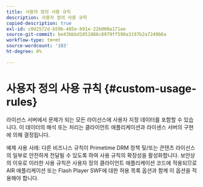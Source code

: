```yaml
---
title: 사용자 정의 사용 규칙
description: 사용자 정의 사용 규칙
copied-description: true
exl-id: c0d2572d-b59b-485e-b91e-22b000a171ee
source-git-commit: be43bbbd1051886c8979ff590a3197b2a7249b6a
workflow-type: tm+mt
source-wordcount: '103'
ht-degree: 0%

---
```


# 사용자 정의 사용 규칙 {#custom-usage-rules}

라이선스 서버에서 문제가 되는 모든 라이선스에 사용자 지정 데이터를 포함할 수 있습니다. 이 데이터의 해석 또는 처리는 클라이언트 애플리케이션과 라이센스 서버의 구현에 의해 결정됩니다.

예제 사용 사례: 다른 비즈니스 규칙이 Primetime DRM 정책 및/또는 콘텐츠 라이선스의 일부로 안전하게 전달될 수 있도록 하여 사용 규칙의 확장성을 활성화합니다. 보안상의 이유로 이러한 사용 규칙은 사용자 정의 클라이언트 애플리케이션 코드에 적용되므로 AIR 애플리케이션 또는 Flash Player SWF에 대한 허용 목록 옵션과 함께 이 옵션을 적용해야 합니다.
